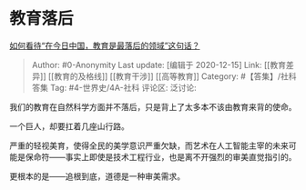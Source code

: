 # 教育落后
[如何看待“在今日中国，教育是最落后的领域”这句话？](https://www.zhihu.com/question/311315779/answer/611534251)

> Author: #0-Anonymity
> Last update: [编辑于 2020-12-15]
> Link: [[教育差异]] [[教育的及格线]] [[教育干涉]] [[高等教育]]
> Category: #【答集】/社科答集
> Tag: #4-世界史/4A-社科
> 评论区:
> 泛讨论:

我们的教育在自然科学方面并不落后，只是背上了太多本不该由教育来背的使命。

一个巨人，却要扛着几座山行路。

严重的轻视美育，使得全民的美学意识严重欠缺，而艺术在人工智能主宰的未来可能是保命符——事实上即使是技术工程行业，也是离不开强烈的审美直觉指引的。

更根本的是——追根到底，道德是一种审美需求。
